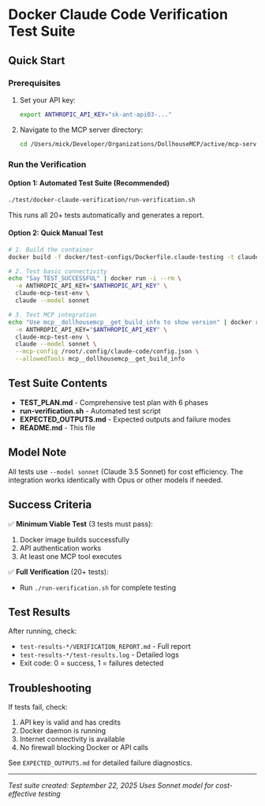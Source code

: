 # Docker Claude Code Verification Test Suite

## Quick Start

### Prerequisites
1. Set your API key:
   ```bash
   export ANTHROPIC_API_KEY="sk-ant-api03-..."
   ```

2. Navigate to the MCP server directory:
   ```bash
   cd /Users/mick/Developer/Organizations/DollhouseMCP/active/mcp-server
   ```

### Run the Verification

#### Option 1: Automated Test Suite (Recommended)
```bash
./test/docker-claude-verification/run-verification.sh
```

This runs all 20+ tests automatically and generates a report.

#### Option 2: Quick Manual Test
```bash
# 1. Build the container
docker build -f docker/test-configs/Dockerfile.claude-testing -t claude-mcp-test-env .

# 2. Test basic connectivity
echo "Say TEST_SUCCESSFUL" | docker run -i --rm \
  -e ANTHROPIC_API_KEY="$ANTHROPIC_API_KEY" \
  claude-mcp-test-env \
  claude --model sonnet

# 3. Test MCP integration
echo "Use mcp__dollhousemcp__get_build_info to show version" | docker run -i --rm \
  -e ANTHROPIC_API_KEY="$ANTHROPIC_API_KEY" \
  claude-mcp-test-env \
  claude --model sonnet \
  --mcp-config /root/.config/claude-code/config.json \
  --allowedTools mcp__dollhousemcp__get_build_info
```

## Test Suite Contents

- **TEST_PLAN.md** - Comprehensive test plan with 6 phases
- **run-verification.sh** - Automated test script
- **EXPECTED_OUTPUTS.md** - Expected outputs and failure modes
- **README.md** - This file

## Model Note

All tests use `--model sonnet` (Claude 3.5 Sonnet) for cost efficiency. The integration works identically with Opus or other models if needed.

## Success Criteria

✅ **Minimum Viable Test** (3 tests must pass):
1. Docker image builds successfully
2. API authentication works
3. At least one MCP tool executes

✅ **Full Verification** (20+ tests):
- Run `./run-verification.sh` for complete testing

## Test Results

After running, check:
- `test-results-*/VERIFICATION_REPORT.md` - Full report
- `test-results-*/test-results.log` - Detailed logs
- Exit code: 0 = success, 1 = failures detected

## Troubleshooting

If tests fail, check:
1. API key is valid and has credits
2. Docker daemon is running
3. Internet connectivity is available
4. No firewall blocking Docker or API calls

See `EXPECTED_OUTPUTS.md` for detailed failure diagnostics.

---

*Test suite created: September 22, 2025*
*Uses Sonnet model for cost-effective testing*